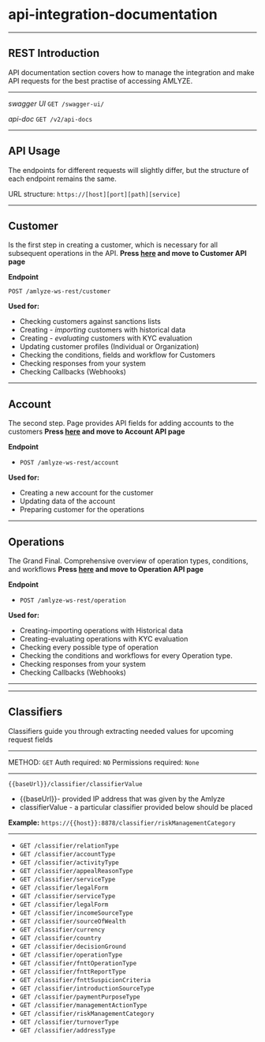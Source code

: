 # api-integration-documentation

---
## REST Introduction

API documentation section covers how to manage the integration and make API requests for the best practise of accessing AMLYZE.

---

*swagger UI* `GET /swagger-ui/`

*api-doc* `GET /v2/api-docs`

---
## API Usage

The endpoints for different requests will slightly differ, but the structure of each endpoint remains the same.

URL structure: `https://[host][port][path][service]`

---
## Customer

Is the first step in creating a customer, which is necessary for all subsequent operations in the API. 
<b> Press [here](customer/customer.md) and move to Customer API page</b>

<b>Endpoint</b>

`POST /amlyze-ws-rest/customer`
    
<b>Used for:</b>
* Checking customers against sanctions lists
* Creating - <i>importing</i> customers with historical data
* Creating - <i>evaluating</i> customers with KYC evaluation
* Updating customer profiles (Individual or Organization)
* Checking the conditions, fields and workflow for Customers
* Checking responses from your system
* Checking Callbacks (Webhooks)
---

## Account
The second step. Page provides API fields for adding accounts to the customers
<b>Press [here](account/account.md) and move to Account API page</b>


<b>Endpoint</b>

* `POST /amlyze-ws-rest/account`
    


<b>Used for:</b>
* Creating a new account for the customer
* Updating data of the account
* Preparing customer for the operations

---

## Operations
The Grand Final. Comprehensive overview of operation types, conditions, and workflows
   <b> Press [here](operation/operation.md) and move to Operation API page </b>

<b>Endpoint</b>

* `POST /amlyze-ws-rest/operation`


<b>Used for:</b>
* Creating-importing operations with Historical data
* Creating-evaluating operations with KYC evaluation
* Checking  every possible type of operation
* Checking the conditions and workflows for every Operation type.
* Checking responses from your system
* Checking Callbacks (Webhooks)
---
---

## Classifiers

Classifiers guide you through extracting needed values for upcoming request fields

---

METHOD: `GET`
Auth required: `NO`
Permissions required: `None`

---

 `{{baseUrl}}/classifier/classifierValue`
 * {{baseUrl}}- provided IP address that was given by the Amlyze
 * classifierValue   - a particular classifier provided below should be placed

 
<b>Example:</b> `https://{{host}}:8878/classifier/riskManagementCategory`

---

* `GET /classifier/relationType`
* `GET /classifier/accountType`
* `GET /classifier/activityType`
* `GET /classifier/appealReasonType`
* `GET /classifier/serviceType`
* `GET /classifier/legalForm`
* `GET /classifier/serviceType`
* `GET /classifier/legalForm`
* `GET /classifier/incomeSourceType`
* `GET /classifier/sourceOfWealth`
* `GET /classifier/currency`
* `GET /classifier/country`
* `GET /classifier/decisionGround`
* `GET /classifier/operationType`
* `GET /classifier/fnttOperationType`
* `GET /classifier/fnttReportType`
* `GET /classifier/fnttSuspicionCriteria`
* `GET /classifier/introductionSourceType`
* `GET /classifier/paymentPurposeType`
* `GET /classifier/managementActionType`
* `GET /classifier/riskManagementCategory`
* `GET /classifier/turnoverType`
* `GET /classifier/addressType`
